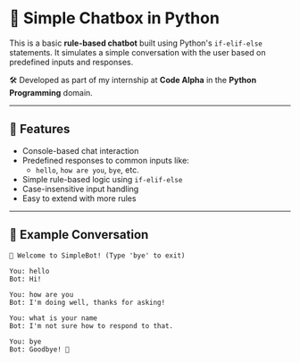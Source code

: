 # 💬 Simple Chatbox in Python

This is a basic **rule-based chatbot** built using Python's `if-elif-else` statements. It simulates a simple conversation with the user based on predefined inputs and responses.

🛠️ Developed as part of my internship at **Code Alpha** in the **Python Programming** domain.

---

## 📌 Features

- Console-based chat interaction
- Predefined responses to common inputs like:
  - `hello`, `how are you`, `bye`, etc.
- Simple rule-based logic using `if-elif-else`
- Case-insensitive input handling
- Easy to extend with more rules

---

## 🧪 Example Conversation

```plaintext
🤖 Welcome to SimpleBot! (Type 'bye' to exit)

You: hello
Bot: Hi!

You: how are you
Bot: I'm doing well, thanks for asking!

You: what is your name
Bot: I'm not sure how to respond to that.

You: bye
Bot: Goodbye! 👋
